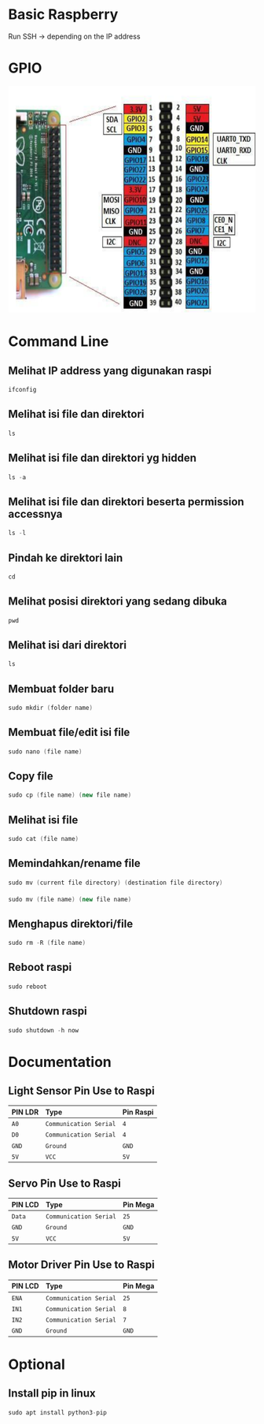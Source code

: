 # Basic Raspberry
Run SSH -> depending on the IP address

# GPIO
![Wiring](https://github.com/NugrohoESBB/ws_raspi/blob/main/GPIO%20R3B%2B.png)

# 
# Command Line

## Melihat IP address yang digunakan raspi
```c++
ifconfig
```

## Melihat isi file dan direktori
```c++
ls
```

## Melihat isi file dan direktori yg hidden
```c++
ls -a
```

## Melihat isi file dan direktori beserta permission accessnya
```c++
ls -l
```

## Pindah ke direktori lain
```c++
cd
```

## Melihat posisi direktori yang sedang dibuka
```c++
pwd
```

## Melihat isi dari direktori
```c++
ls
```

## Membuat folder baru
```c++
sudo mkdir (folder name)
```

## Membuat file/edit isi file
```c++
sudo nano (file name)
```

## Copy file
```c++
sudo cp (file name) (new file name)
```

## Melihat isi file
```c++
sudo cat (file name)
```

## Memindahkan/rename file
```c++
sudo mv (current file directory) (destination file directory)

sudo mv (file name) (new file name)
```

## Menghapus direktori/file
```c++
sudo rm -R (file name)
```

## Reboot raspi
```c++
sudo reboot
```

## Shutdown raspi
```c++
sudo shutdown -h now
```

# 
# Documentation

## Light Sensor Pin Use to Raspi

| PIN LDR | Type     | Pin Raspi| 
| :-------- | :------- |  :------- |
| `A0` | `Communication Serial` |`4` |
| `D0` | `Communication Serial` |`4`|
| `GND` | `Ground` |`GND`|
| `5V` | `VCC` | `5V`|

## Servo Pin Use to Raspi

| PIN LCD | Type     | Pin Mega| 
| :-------- | :------- |  :------- |
| `Data` | `Communication Serial` |`25`|
| `GND` | `Ground` |`GND`|
| `5V` | `VCC` | `5V`|

## Motor Driver Pin Use to Raspi

| PIN LCD | Type     | Pin Mega| 
| :-------- | :------- |  :------- |
| `ENA` | `Communication Serial` |`25`|
| `IN1` | `Communication Serial` |`8`|
| `IN2` | `Communication Serial` |`7`|
| `GND` | `Ground` |`GND`|

# Optional
## Install pip in linux
```c++
sudo apt install python3-pip
```

